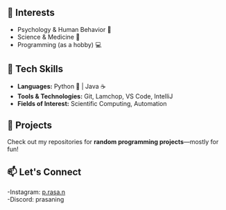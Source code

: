 ## 🔬 Interests  
- Psychology & Human Behavior 🧠  
- Science & Medicine 🔬  
- Programming (as a hobby) 💻

## 🔧 Tech Skills  
- **Languages:** Python 🐍 | Java ☕  
- **Tools & Technologies:** Git, Lamchop, VS Code, IntelliJ  
- **Fields of Interest:** Scientific Computing, Automation  
 

## 🚀 Projects  
Check out my repositories for **random programming projects**—mostly for fun!  


## 📫 Let's Connect  
-Instagram: [p.rasa.n](https://www.instagram.com/p.rasa.n/)  
-Discord: prasaning
